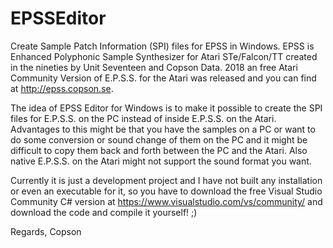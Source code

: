 # EPSSEditor
Create Sample Patch Information (SPI) files for EPSS in Windows. EPSS is Enhanced Polyphonic Sample Synthesizer for Atari STe/Falcon/TT created in the nineties by Unit Seventeen and Copson Data. 2018 an free Atari Community Version of E.P.S.S. for the Atari was released and you can find at http://epss.copson.se. 

The idea of EPSS Editor for Windows is to make it possible to create the SPI files for E.P.S.S. on the PC instead of inside E.P.S.S. on the Atari. Advantages to this might be that you have the samples on a PC or want to do some conversion or sound change of them on the PC and it might be difficult to copy them back and forth between the PC and the Atari. Also native E.P.S.S. on the Atari might not support the sound format you want.

Currently it is just a development project and I have not built any installation or even an executable for it, so you have to download the free Visual Studio Community C# version at https://www.visualstudio.com/vs/community/  and download the code and compile it yourself! ;) 

Regards,
Copson
